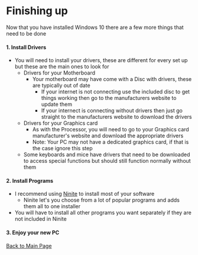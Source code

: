 # Finishing up
Now that you have installed Windows 10 there are a few more things that need to be done

#### 1. Install Drivers
- You will need to install your drivers, these are different for every set up but these are the main ones to look for
  - Drivers for your Motherboard
    - Your motherboard may have come with a Disc with drivers, these are typically out of date
      - If your internet is not connecting use the included disc to get things working then go to the manufacturers website to update them
      - If your internect is connecting without drivers then just go straight to the manufacturers website to download the drivers
  - Drivers for your Graphics card
    - As with the Processor, you will need to go to your Graphics card manufacturer's website and download the appropriate drivers
    - Note: Your PC may not have a dedicated graphics card, if that is the case ignore this step
  - Some keyboards and mice have drivers that need to be downloaded to access special functions but should still function normally without them

#### 2. Install Programs
- I recommend using [Ninite](ninite.com) to install most of your software
  - Ninite let's you choose from a lot of popular programs and adds them all to one installer
- You will have to install all other programs you want separately if they are not included in Ninite

#### 3. Enjoy your new PC


[Back to Main Page](README.md)
